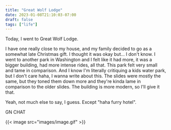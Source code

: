 ```yaml
---
title: "Great Wolf Lodge"
date: 2023-01-08T21:10:03-07:00
draft: false
tags: ["life"]
---
```


Today, I went to Great Wolf Lodge.       

I have one really close to my house, and my family decided to go as a somewhat late Christmas gift. I thought it was okay but... I don't know. I went to another park in Washington and I felt like it had more, it was a bigger building, had more intense rides, all that. This park felt very small and tame in comparison. And I know I'm literally critiquing a kids water park, but I don't care haha, I wanna write about this. The slides were mostly the same, but they toned them down more and they're kinda lame in comparison to the older slides. The building is more modern, so I'll give it that.      

Yeah, not much else to say, I guess. Except "haha furry hotel".

GN CHAT

{{< image src="images/image.gif" >}}